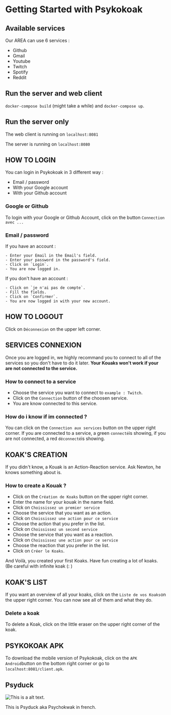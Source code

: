# Getting Started with Psykokoak

## Available services

Our AREA can use 6 services :
- Github
- Gmail
- Youtube
- Twitch
- Spotify
- Reddit

## Run the server and web client

`docker-compose build` (might take a while) and `docker-compose up`.

## Run the server only

The web client is running on `localhost:8081`

The server is running on `localhost:8080`

## HOW TO LOGIN

You can login in Psykokoak in 3 different way :
- Email / password
- With your Google account
- With your Github account

### Google or Github

To login with your Google or Github Account, click on the button `Connection avec ...`

### Email / password

If you have an account :

    - Enter your Email in the Email's field.
    - Enter your password in the password's field.
    - Click on `Login`.
    - You are now logged in.

If you don't have an account :

    - Click on `je n'ai pas de compte`.
    - Fill the fields.
    - Click on `Confirmer`.
    - You are now logged in with your new account.

## HOW TO LOGOUT

Click on `Déconnexion` on the upper left corner.

## SERVICES CONNEXION

Once you are logged in, we highly recommand you to connect to all of the services so you don't have to do it later. **Your Kouaks won't work if your are not connected to the service.**

### How to connect to a service

- Choose the service you want to connect to `example : Twitch`.
- Click on the `Connection` button of the choosen service.
- You are know connected to this service.

### How do i know if im connected ?

You can click on the `Connection aux services` button on the upper right corner. If you are connected to a service, a green `connecté`is showing, if you are not connected, a red `déconnecté`is showing.

## KOAK'S CREATION

If you didn't know, a Kouak is an Action-Reaction service. Ask Newton, he knows something about is.

### How to create a Kouak ?
- Click on the `Création de Koaks` button on the upper right corner.
- Enter the name for your kouak in the name field.
- Click on `Choississez un premier service`
- Choose the service that you want as an action.
- Click on `Choississez une action pour ce service`
- Choose the action that you prefer in the list.
- Click on `Choississez un second service`
- Choose the service that you want as a reaction.
- Click on `Choississez une action pour ce service`
- Choose the reaction that you prefer in the list.
- Click on `Créer le Koaks`.

And Voilà, you created your first Koaks. Have fun creating a lot of koaks. (Be careful with infinite koak (: )

## KOAK'S LIST

If you want an overview of all your koaks, click on the `Liste de vos Koaks`on the upper right corner.
You can now see all of them and what they do.

### Delete a koak

To delete a Koak, click on the little eraser on the upper right corner of the koak.

## PSYKOKOAK APK

To download the mobile version of Psykokoak, click on the `APK Android`button on the bottom right corner or go to `localhost:8081/client.apk`.

## Psyduck

![This is a alt text.](https://www.media.pokekalos.fr/img/pokemon/home/psykokwak.png "This is a sample image.")

This is Psyduck aka Psychokwak in french.
